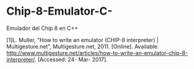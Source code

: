  
# Chip-8-Emulator-C-
Emulador del Chip 8 en  C++

[1]L.  Muller, "How to write an emulator (CHIP-8 interpreter) | Multigesture.net", Multigesture.net, 2011. [Online]. 
Available: http://www.multigesture.net/articles/how-to-write-an-emulator-chip-8-interpreter/. [Accessed: 24- Mar- 2017].
